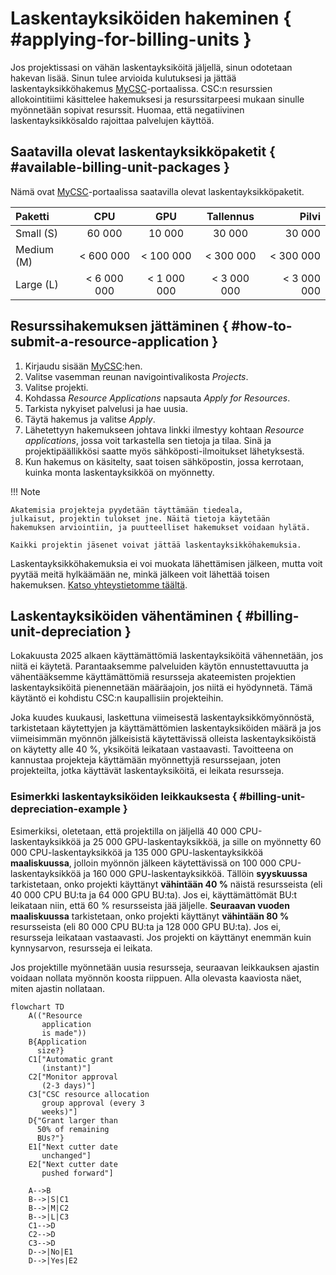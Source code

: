# Laskentayksiköiden hakeminen { #applying-for-billing-units }

Jos projektissasi on vähän laskentayksiköitä jäljellä, sinun odotetaan hakevan lisää. Sinun tulee arvioida kulutuksesi ja jättää laskentayksikköhakemus [MyCSC](https://my.csc.fi)-portaalissa. CSC:n resurssien allokointitiimi käsittelee hakemuksesi ja resurssitarpeesi mukaan sinulle myönnetään sopivat resurssit.
Huomaa, että negatiivinen laskentayksikkösaldo rajoittaa palvelujen käyttöä.

## Saatavilla olevat laskentayksikköpaketit { #available-billing-unit-packages }

Nämä ovat [MyCSC](https://my.csc.fi)-portaalissa saatavilla olevat laskentayksikköpaketit.

| Paketti   | CPU         | GPU         | Tallennus   | Pilvi       |
|:----------|:-----------:|:-----------:|:-----------:|------------:|
| Small (S) | 60 000      | 10 000      | 30 000      | 30 000      |
| Medium (M)| < 600 000   | < 100 000   | < 300 000   | < 300 000   |
| Large (L) | < 6 000 000 | < 1 000 000 | < 3 000 000 | < 3 000 000 |

## Resurssihakemuksen jättäminen { #how-to-submit-a-resource-application }

1. Kirjaudu sisään [MyCSC](https://my.csc.fi):hen.
2. Valitse vasemman reunan navigointivalikosta _Projects_.
3. Valitse projekti.
4. Kohdassa _Resource Applications_ napsauta _Apply for Resources_.
5. Tarkista nykyiset palvelusi ja hae uusia.
6. Täytä hakemus ja valitse _Apply_.
7. Lähetettyyn hakemukseen johtava linkki ilmestyy kohtaan _Resource applications_,
   jossa voit tarkastella sen tietoja ja tilaa. Sinä ja projektipäällikkösi saatte
   myös sähköposti-ilmoitukset lähetyksestä.
8. Kun hakemus on käsitelty, saat toisen sähköpostin, jossa kerrotaan,
   kuinka monta laskentayksikköä on myönnetty.

!!! Note

    Akatemisia projekteja pyydetään täyttämään tiedeala,
    julkaisut, projektin tulokset jne. Näitä tietoja käytetään
    hakemuksen arviointiin, ja puutteelliset hakemukset voidaan hylätä.

    Kaikki projektin jäsenet voivat jättää laskentayksikköhakemuksia.

Laskentayksikköhakemuksia ei voi muokata lähettämisen jälkeen, mutta
voit pyytää meitä hylkäämään ne, minkä jälkeen voit lähettää toisen
hakemuksen. [Katso yhteystietomme täältä](../support/contact.md).

## Laskentayksiköiden vähentäminen { #billing-unit-depreciation }

Lokakuusta 2025 alkaen käyttämättömiä laskentayksiköitä vähennetään, jos niitä ei käytetä. Parantaaksemme palveluiden käytön ennustettavuutta ja vähentääksemme käyttämättömiä resursseja akateemisten projektien laskentayksiköitä pienennetään määräajoin, jos niitä ei hyödynnetä. Tämä käytäntö ei kohdistu CSC:n kaupallisiin projekteihin.

Joka kuudes kuukausi, laskettuna viimeisestä laskentayksikkömyönnöstä, tarkistetaan käytettyjen ja käyttämättömien laskentayksiköiden määrä ja jos viimeisimmän myönnön jälkeisistä käytettävissä olleista laskentayksiköistä on käytetty alle 40 %, yksiköitä leikataan vastaavasti. Tavoitteena on kannustaa projekteja käyttämään myönnettyjä resurssejaan, joten projekteilta, jotka käyttävät laskentayksiköitä, ei leikata resursseja.

### Esimerkki laskentayksiköiden leikkauksesta { #billing-unit-depreciation-example }

Esimerkiksi, oletetaan, että projektilla on jäljellä 40 000 CPU-laskentayksikköä ja 25 000 GPU-laskentayksikköä, ja sille on myönnetty 60 000 CPU-laskentayksikköä ja 135 000 GPU-laskentayksikköä **maaliskuussa**, jolloin myönnön jälkeen käytettävissä on 100 000 CPU-laskentayksikköä ja 160 000 GPU-laskentayksikköä. Tällöin **syyskuussa** tarkistetaan, onko projekti käyttänyt **vähintään 40 %** näistä resursseista (eli 40 000 CPU BU:ta ja 64 000 GPU BU:ta). Jos ei, käyttämättömät BU:t leikataan niin, että 60 % resursseista jää jäljelle. **Seuraavan vuoden maaliskuussa** tarkistetaan, onko projekti käyttänyt **vähintään 80 %** resursseista (eli 80 000 CPU BU:ta ja 128 000 GPU BU:ta). Jos ei, resursseja leikataan vastaavasti. Jos projekti on käyttänyt enemmän kuin kynnysarvon, resursseja ei leikata.

Jos projektille myönnetään uusia resursseja, seuraavan leikkauksen ajastin voidaan nollata myönnön koosta riippuen. Alla olevasta kaaviosta näet, miten ajastin nollataan.

```mermaid
flowchart TD
    A(("Resource
       application
       is made"))
    B{Application
      size?}
    C1["Automatic grant
       (instant)"]
    C2["Monitor approval
       (2-3 days)"]
    C3["CSC resource allocation
       group approval (every 3
       weeks)"]
    D{"Grant larger than
      50% of remaining
      BUs?"}
    E1["Next cutter date
       unchanged"]
    E2["Next cutter date
       pushed forward"]

    A-->B
    B-->|S|C1
    B-->|M|C2
    B-->|L|C3
    C1-->D
    C2-->D
    C3-->D
    D-->|No|E1
    D-->|Yes|E2
```